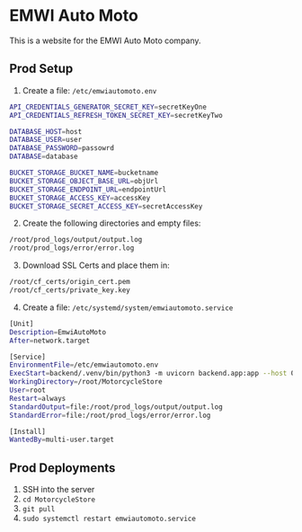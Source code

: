# EMWI Auto Moto

This is a website for the EMWI Auto Moto company. 

## Prod Setup
1. Create a file: `/etc/emwiautomoto.env`
```bash
API_CREDENTIALS_GENERATOR_SECRET_KEY=secretKeyOne
API_CREDENTIALS_REFRESH_TOKEN_SECRET_KEY=secretKeyTwo

DATABASE_HOST=host
DATABASE_USER=user
DATABASE_PASSWORD=passowrd
DATABASE=database

BUCKET_STORAGE_BUCKET_NAME=bucketname
BUCKET_STORAGE_OBJECT_BASE_URL=objUrl
BUCKET_STORAGE_ENDPOINT_URL=endpointUrl
BUCKET_STORAGE_ACCESS_KEY=accessKey
BUCKET_STORAGE_SECRET_ACCESS_KEY=secretAccessKey
```

2. Create the following directories and empty files:
```bash
/root/prod_logs/output/output.log
/root/prod_logs/error/error.log
````

3. Download SSL Certs and place them in:
```bash
/root/cf_certs/origin_cert.pem
/root/cf_certs/private_key.key
```

4. Create a file: `/etc/systemd/system/emwiautomoto.service`
```bash
[Unit]
Description=EmwiAutoMoto
After=network.target

[Service]
EnvironmentFile=/etc/emwiautomoto.env
ExecStart=backend/.venv/bin/python3 -m uvicorn backend.app:app --host 0.0.0.0 --port 443 --ssl-keyfile=/root/cf_certs/private_key.key --ssl-certfile=/root/cf_certs/origin_cert.pem
WorkingDirectory=/root/MotorcycleStore
User=root
Restart=always
StandardOutput=file:/root/prod_logs/output/output.log
StandardError=file:/root/prod_logs/error/error.log

[Install]
WantedBy=multi-user.target
```

## Prod Deployments

1. SSH into the server
2. `cd MotorcycleStore`
3. `git pull`
4. `sudo systemctl restart emwiautomoto.service`
